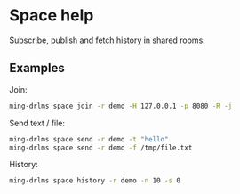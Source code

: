 # Space help

Subscribe, publish and fetch history in shared rooms.

## Examples

Join:

```bash
ming-drlms space join -r demo -H 127.0.0.1 -p 8080 -R -j
```

Send text / file:

```bash
ming-drlms space send -r demo -t "hello"
ming-drlms space send -r demo -f /tmp/file.txt
```

History:

```bash
ming-drlms space history -r demo -n 10 -s 0
```
